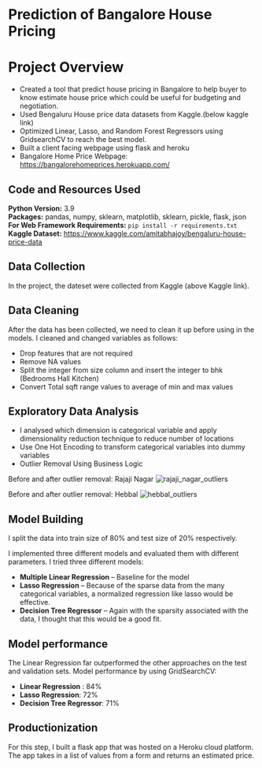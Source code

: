 # Prediction of Bangalore House Pricing
# Project Overview 
* Created a tool that predict house pricing in Bangalore to help buyer to know estimate house price which could be useful for budgeting and negotiation.
* Used Bengaluru House price data datasets from Kaggle.(below kaggle link)
* Optimized Linear, Lasso, and Random Forest Regressors using GridsearchCV to reach the best model. 
* Built a client facing webpage using flask and heroku 
* Bangalore Home Price Webpage: https://bangalorehomeprices.herokuapp.com/

## Code and Resources Used 
**Python Version:** 3.9  
**Packages:** pandas, numpy, sklearn, matplotlib, sklearn, pickle, flask, json  
**For Web Framework Requirements:**  ```pip install -r requirements.txt```  
**Kaggle Dataset:** https://www.kaggle.com/amitabhajoy/bengaluru-house-price-data

## Data Collection
In the project, the dateset were collected from Kaggle (above Kaggle link).

## Data Cleaning
After the data has been collected, we need to clean it up before using in the models. I cleaned and changed variables as follows:

*	Drop features that are not required
*	Remove NA values
*	Split the integer from size column and insert the integer to bhk (Bedrooms Hall Kitchen)
*	Convert Total sqft range values to average of min and max values

## Exploratory Data Analysis
*	I analysed which dimension is categorical variable and apply dimensionality reduction technique to reduce number of locations
*   Use One Hot Encoding to transform categorical variables into dummy variables
*	Outlier Removal Using Business Logic

Before and after outlier removal: Rajaji Nagar
![rajaji_nagar_outliers](https://user-images.githubusercontent.com/72549846/130307010-a977797b-ced5-496a-8876-a3ad5eb45598.png)

Before and after outlier removal: Hebbal
![hebbal_outliers](https://user-images.githubusercontent.com/72549846/130307025-36e3842e-323a-444e-9037-6dd9d302b52e.png)


## Model Building 
I split the data into train size of 80% and test size of 20% respectively.  

I implemented three different models and evaluated them with different parameters.
I tried three different models:
*	**Multiple Linear Regression** – Baseline for the model
*	**Lasso Regression** – Because of the sparse data from the many categorical variables, a normalized regression like lasso would be effective.
*	**Decision Tree Regressor** – Again with the sparsity associated with the data, I thought that this would be a good fit. 

## Model performance
The Linear Regression far outperformed the other approaches on the test and validation sets.
Model performance by using GridSearchCV:
*	**Linear Regression** : 84%
*	**Lasso Regression**: 72%
*	**Decision Tree Regressor**: 71%

## Productionization 
For this step, I built a flask app that was hosted on a Heroku cloud platform. The app takes in a list of values from a form and returns an estimated price. 


